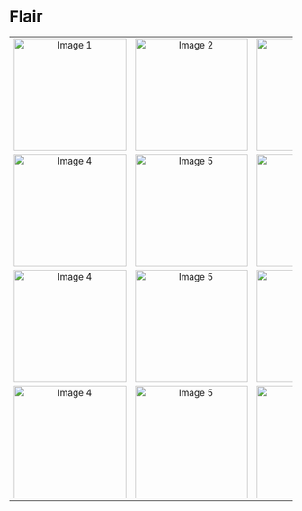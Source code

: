 # Flair

<!-- Markdown Table -->
<table>
  <tr>
    <td align="center"><img src="https://github.com/MhmadRaziq/Flair_breif/assets/76057495/ddefe7c7-03b0-4d0f-80c6-48d78dfa28f4" width="200px" alt="Image 1"></td>
    <td align="center"><img src="https://github.com/MhmadRaziq/Flair_breif/assets/76057495/22f28dfa-28b0-4f70-9907-5ecca0848cfa" width="200px" alt="Image 2"></td>
    <td align="center"><img src="https://github.com/MhmadRaziq/Flair_breif/assets/76057495/d056aa0d-29d9-4e1e-96b5-4cbf1e0cb32d" width="200px" alt="Image 3"></td>
  </tr>
  <tr>
    <td align="center"><img src="https://github.com/MhmadRaziq/Flair_breif/assets/76057495/166149e3-ac82-4025-aefa-399c39bb23ce" width="200px" alt="Image 4"></td>
    <td align="center"><img src="https://github.com/MhmadRaziq/Flair_breif/assets/76057495/f06f0ac9-9d44-4ae0-a0cc-33cafc33e94a" width="200px" alt="Image 5"></td>
    <td align="center"><img src="https://github.com/MhmadRaziq/Flair_breif/assets/76057495/ca52cc14-129a-4ee4-8874-58c356b457e7" width="200px" alt="Image 6"></td>
  </tr>
  <tr>
    <td align="center"><img src="https://github.com/MhmadRaziq/Flair_breif/assets/76057495/93684d6c-0d76-4efe-91b8-0303866964fc" width="200px" alt="Image 4"></td>
    <td align="center"><img src="https://github.com/MhmadRaziq/Flair_breif/assets/76057495/af5e7ab8-c5c9-4853-bdc1-ad220403947a" width="200px" alt="Image 5"></td>
    <td align="center"><img src="https://github.com/MhmadRaziq/Flair_breif/assets/76057495/25bb3a87-dc9b-497b-845d-2f4850c230f3" width="200px" alt="Image 6"></td>
  </tr>
  <tr>
    <td align="center"><img src="https://github.com/MhmadRaziq/Flair_breif/assets/76057495/ea6a074c-581f-479e-976c-8b5a5b6bac65" width="200px" alt="Image 4"></td>
    <td align="center"><img src="https://github.com/MhmadRaziq/Flair_breif/assets/76057495/26a28c74-a347-4f9b-a1f5-1dacb2a2e990" width="200px" alt="Image 5"></td>
    <td align="center"><img src="https://github.com/MhmadRaziq/Flair_breif/assets/76057495/19a823ad-c0b7-40dc-943b-6de838d16d6e" width="200px" alt="Image 6"></td>
  </tr>
</table>

